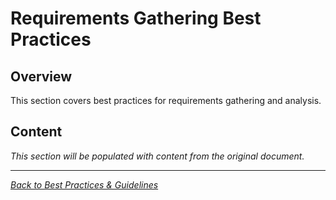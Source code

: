 # Requirements Gathering Best Practices

## Overview

This section covers best practices for requirements gathering and analysis.

## Content

*This section will be populated with content from the original document.*

---

*[Back to Best Practices & Guidelines](index.md)*
